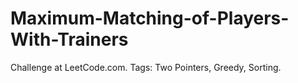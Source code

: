 # Maximum-Matching-of-Players-With-Trainers
Challenge at LeetCode.com. Tags: Two Pointers, Greedy, Sorting.
